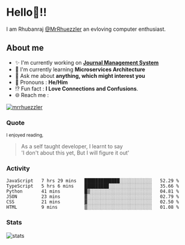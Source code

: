
  
  
# Hello:wave:!!
I am Rhubanraj [@MrRhuezzler](https://github.com/MrRhuezzler) an evloving computer enthusiast.

## About me
- :sparkles: I'm currently working on [**Journal Management System**](https://manuscript.psgtech.ac.in)
- :book: I'm currently learning **Microservices Architecture**
- :speech_balloon: Ask me about **anything, which might interest you**
- :man: Pronouns : **He/Him**
- :interrobang: Fun fact : **I Love Connections and Confusions**.
- :globe_with_meridians: Reach me :  
  
[![mrrhuezzler](https://img.shields.io/badge/LinkedIn-0077B5?style=for-the-badge&logo=linkedin&logoColor=white)](https://www.linkedin.com/in/mrrhuezzler/)
<!--
### Interesting things, I found :bangbang:
-->
<!--
## Skills

## Drop a, Hi !
-->

<!-- 
Quotes
>  Always we overestimate the amount of work we can do in a day,  
>  and underestimate the amount we can do in our lifetime.
-->

### Quote
<sub>I enjoyed reading,</sub>
> As a self taught developer, I learnt to say  
> 'I don't about this yet, But I will figure it out'

### Activity
<!--START_SECTION:waka-->

```text
JavaScript   7 hrs 29 mins   █████████████░░░░░░░░░░░░   52.29 %
TypeScript   5 hrs 6 mins    █████████░░░░░░░░░░░░░░░░   35.66 %
Python       41 mins         █▒░░░░░░░░░░░░░░░░░░░░░░░   04.81 %
JSON         23 mins         ▓░░░░░░░░░░░░░░░░░░░░░░░░   02.79 %
CSS          21 mins         ▓░░░░░░░░░░░░░░░░░░░░░░░░   02.50 %
HTML         9 mins          ▒░░░░░░░░░░░░░░░░░░░░░░░░   01.08 %
```

<!--END_SECTION:waka-->

### Stats
![stats](https://github-readme-streak-stats.herokuapp.com/?user=MrRhuezzler)

